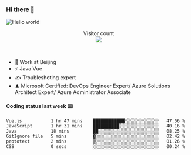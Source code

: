 ### Hi there 👋

<img src="https://raw.githubusercontent.com/sagar-viradiya/sagar-viradiya/master/resources/banner.png" alt="Hello world">
<p align="center"> 
  Visitor count<br/>
  <img src="https://profile-counter.glitch.me/youszoe/count.svg" />
</p>
<br/>

- 🍻 Work at Beijing 
- ⚡ Java Vue
- ✍️ Troubleshoting expert
- ♟  Microsoft Certified: DevOps Engineer Expert/ Azure Solutions Architect Expert/ Azure Administrator Associate

#### Coding status last week ⌨️

<!--START_SECTION:waka-->

```text
Vue.js           1 hr 47 mins    ████████████░░░░░░░░░░░░░   47.56 %
JavaScript       1 hr 31 mins    ██████████░░░░░░░░░░░░░░░   40.16 %
Java             18 mins         ██░░░░░░░░░░░░░░░░░░░░░░░   08.25 %
GitIgnore file   5 mins          ▓░░░░░░░░░░░░░░░░░░░░░░░░   02.42 %
prototext        2 mins          ▒░░░░░░░░░░░░░░░░░░░░░░░░   01.26 %
CSS              0 secs          ░░░░░░░░░░░░░░░░░░░░░░░░░   00.24 %
```

<!--END_SECTION:waka-->

<br/>
<center><img src="http://ghchart.rshah.org/409ba5/yousazoe" alt="" /></center>



